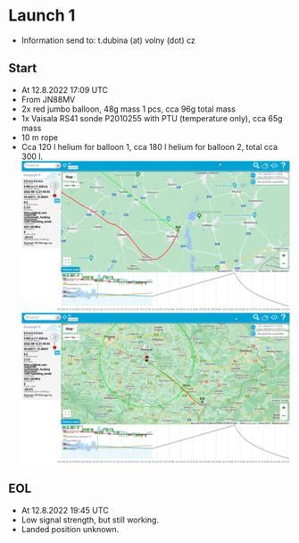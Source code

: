 # Launch 1
* Information send to: t.dubina (at) volny (dot) cz

## Start
* At 12.8.2022 17:09 UTC
* From JN88MV
* 2x red jumbo balloon, 48g mass 1 pcs, cca 96g total mass
* 1x Vaisala RS41 sonde P2010255 with PTU (temperature only), cca 65g mass
* 10 m rope
* Cca 120 l helium for balloon 1, cca 180 l helium for balloon 2, total cca 300 l.
![Habhub](launched_sonde_ph1eac8f_1.png?raw=true "Habhub path")
![Habhub](launched_sonde_ph1eac8f_2.png?raw=true "Habhub path")

## EOL
* At 12.8.2022 19:45 UTC
* Low signal strength, but still working. 
* Landed position unknown.

